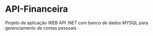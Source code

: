 # API-Financeira
Projeto de aplicação WEB API .NET com banco de dados MYSQL para gerenciamento de contas pessoais
